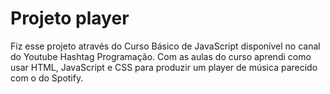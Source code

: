 # Projeto player

Fiz esse projeto através do Curso Básico de JavaScript disponível no canal do Youtube Hashtag Programação. Com as aulas do curso aprendi como usar HTML, JavaScript e CSS para produzir um player de música parecido com o do Spotify.
